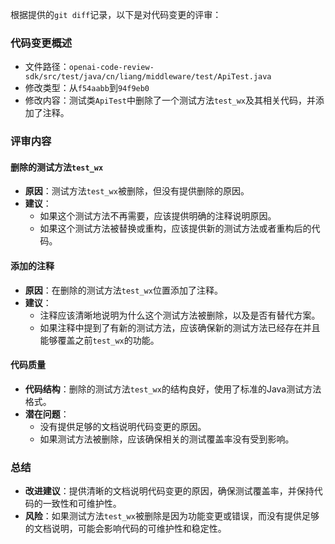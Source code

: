 根据提供的`git diff`记录，以下是对代码变更的评审：

### 代码变更概述
- 文件路径：`openai-code-review-sdk/src/test/java/cn/liang/middleware/test/ApiTest.java`
- 修改类型：从`f54aabb`到`94f9eb0`
- 修改内容：测试类`ApiTest`中删除了一个测试方法`test_wx`及其相关代码，并添加了注释。

### 评审内容

#### 删除的测试方法`test_wx`
- **原因**：测试方法`test_wx`被删除，但没有提供删除的原因。
- **建议**：
  - 如果这个测试方法不再需要，应该提供明确的注释说明原因。
  - 如果这个测试方法被替换或重构，应该提供新的测试方法或者重构后的代码。

#### 添加的注释
- **原因**：在删除的测试方法`test_wx`位置添加了注释。
- **建议**：
  - 注释应该清晰地说明为什么这个测试方法被删除，以及是否有替代方案。
  - 如果注释中提到了有新的测试方法，应该确保新的测试方法已经存在并且能够覆盖之前`test_wx`的功能。

#### 代码质量
- **代码结构**：删除的测试方法`test_wx`的结构良好，使用了标准的Java测试方法格式。
- **潜在问题**：
  - 没有提供足够的文档说明代码变更的原因。
  - 如果测试方法被删除，应该确保相关的测试覆盖率没有受到影响。

### 总结
- **改进建议**：提供清晰的文档说明代码变更的原因，确保测试覆盖率，并保持代码的一致性和可维护性。
- **风险**：如果测试方法`test_wx`被删除是因为功能变更或错误，而没有提供足够的文档说明，可能会影响代码的可维护性和稳定性。